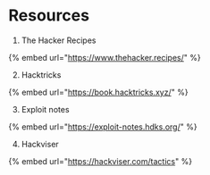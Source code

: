 # Resources

1. The Hacker Recipes

{% embed url="https://www.thehacker.recipes/" %}

2. Hacktricks

{% embed url="https://book.hacktricks.xyz/" %}

3. Exploit notes

{% embed url="https://exploit-notes.hdks.org/" %}

4. Hackviser

{% embed url="https://hackviser.com/tactics" %}

